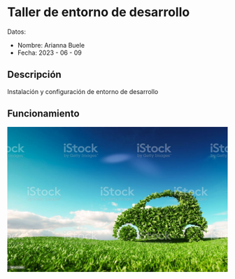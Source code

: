 # Taller de entorno de desarrollo

Datos:
- Nombre: Arianna Buele
- Fecha: 2023 - 06 - 09

## Descripción 
Instalación y configuración de entorno de desarrollo
## Funcionamiento

![](img/carro.jpg)
